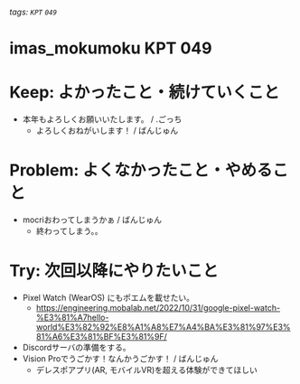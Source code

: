 ###### tags: `KPT` `049`

# imas_mokumoku KPT 049

# Keep: よかったこと・続けていくこと

- 本年もよろしくお願いいたします。 / .ごっち
    - よろしくおねがいします！ / ばんじゅん

# Problem: よくなかったこと・やめること

- mocriおわってしまうかぁ / ばんじゅん
  - 終わってしまう。。

# Try: 次回以降にやりたいこと

- Pixel Watch (WearOS) にもポエムを載せたい。
  - https://engineering.mobalab.net/2022/10/31/google-pixel-watch-%E3%81%A7hello-world%E3%82%92%E8%A1%A8%E7%A4%BA%E3%81%97%E3%81%A6%E3%81%BF%E3%81%9F/
- Discordサーバの準備をする。
- Vision Proでうごかす！なんかうごかす！ / ばんじゅん
  - デレスポアプリ(AR, モバイルVR)を超える体験ができてほしい
